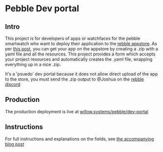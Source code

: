 # Pebble Dev portal

## Intro
This project is for developers of apps or watchfaces for the pebble smartwatch who want to deploy their application to the [rebble appstore](https://apps.rebble.io). As per [this post](https://github.com/pebble-dev/wiki/wiki/Preparing-a-new-app-for-the-Rebble-App-Store), you can get your app on the appstore by creating a .zip with a yaml file and all the resources. This project provides a form which accepts your project resources and automatically creates the .yaml file, wrapping everything up in a nice .zip.   

It's a 'psuedo' dev portal because it does not allow direct upload of the app to the store, you must send the .zip output to @Joshua on the [rebble discord](https://discordapp.com/invite/aRUAYFN)

## Production

The production deployment is live at [willow.systems/pebble/dev-portal](https://willow.systems/pebble/dev-portal/)

## Instructions

For full instructions and explanations on the fields, see [the accompanying blog post](https://willow.systems/a-quick-and-dirty-dev-portal-for-the-rebble-app-store/)

